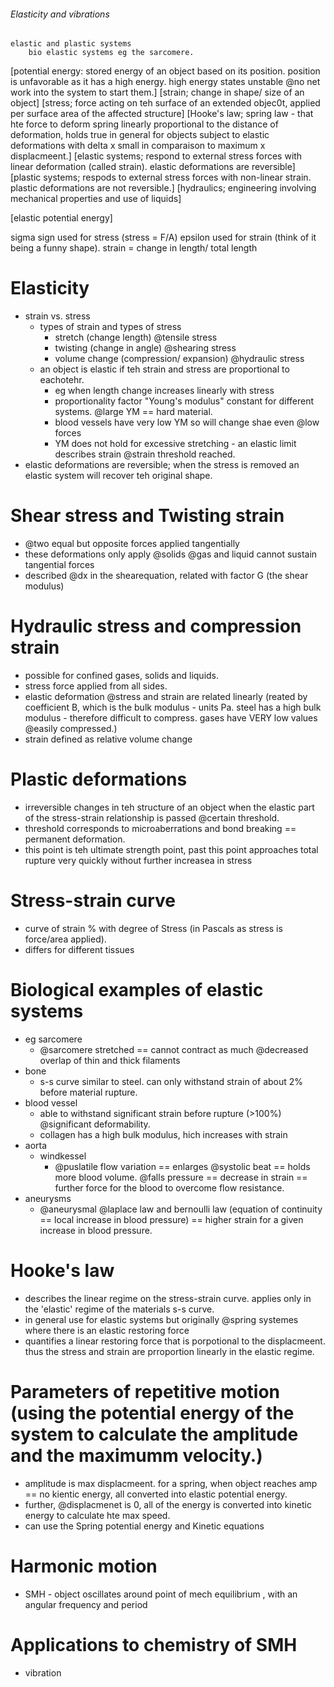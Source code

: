 ###### Elasticity and vibrations
    elastic and plastic systems
        bio elastic systems eg the sarcomere.

[potential energy: stored energy of an object based on its position. position is unfavorable as it has a high energy. high energy states unstable @no net work into the system to start them.]
[strain; change in shape/ size of an object]
[stress; force acting on teh surface of an extended objec0t, applied per surface area of the affected structure]
[Hooke's law; spring law -  that hte force to deform spring linearly proportional to the distance of deformation, holds true in general for objects subject to elastic deformations with delta x small in comparaison to maximum x displacmeent.]
[elastic systems; respond to external stress forces with linear deformation (called strain). elastic deformations are reversible]
[plastic systems; respods to external stress forces with non-linear strain. plastic deformations are not reversible.]
[hydraulics; engineering involving mechanical properties and use of liquids]

[elastic potential energy]

sigma sign used for stress (stress = F/A)
epsilon used for strain (think of it being a funny shape). strain = change in length/ total length

# Elasticity
- strain vs. stress
    + types of strain and types of stress
        * stretch (change length) @tensile stress
        * twisting (change in angle) @shearing stress
        * volume change (compression/ expansion) @hydraulic stress
    + an object is elastic if teh strain and stress are proportional to eachotehr.
        * eg when length change increases linearly with stress
        * proportionality factor "Young's modulus" constant for different systems. @large YM == hard material. 
        * blood vessels have very low YM so will change shae even @low forces
        * YM does not hold for excessive stretching - an elastic limit describes strain @strain threshold reached. 
- elastic deformations are reversible; when the stress is removed an elastic system will recover teh original shape.

# Shear stress and Twisting strain
- @two equal but opposite forces applied tangentially
- these deformations only apply @solids @gas and liquid cannot sustain tangential forces
- described @dx in the shearequation, related with factor G (the shear modulus)

# Hydraulic stress and compression strain
- possible for confined gases, solids and liquids.
- stress force applied from all sides. 
- elastic deformation @stress and strain are related linearly (reated by coefficient B, which is the bulk modulus - units Pa. steel has a high bulk modulus - therefore difficult to compress. gases have VERY low values @easily compressed.) 
- strain defined as relative volume change




# Plastic deformations
- irreversible changes in teh structure of an object when the elastic part of the stress-strain relationship is passed @certain threshold. 
- threshold corresponds to microaberrations and bond breaking == permanent deformation. 
- this point is teh ultimate strength point, past this point approaches total rupture very quickly without further increasea in stress

# Stress-strain curve
- curve of strain % with degree of Stress (in Pascals as stress is force/area applied). 
- differs for different tissues

# Biological examples of elastic systems
- eg sarcomere
    + @sarcomere stretched == cannot contract as much @decreased overlap of thin and thick filaments
- bone
    + s-s curve similar to steel. can only withstand strain of about 2% before material rupture. 
- blood vessel
    + able to withstand significant strain before rupture (>100%) @significant deformability.
    + collagen has a high bulk modulus, hich increases with strain
- aorta
    + windkessel
        * @puslatile flow variation == enlarges @systolic beat == holds more blood volume. @falls pressure == decrease in strain == further force for the blood to overcome flow resistance.
- aneurysms
    + @aneurysmal @laplace law and bernoulli law (equation of continuity == local increase in blood pressure) == higher strain for a given increase in blood pressure.

# Hooke's law
- describes the linear regime on the stress-strain curve. applies only in the 'elastic' regime of the materials s-s curve. 
- in general use for elastic systems but originally @spring systemes where there is an elastic restoring force 
- quantifies a linear restoring force that is porpotional to the displacmeent. thus the stress and strain are prroportion linearly in the elastic regime.

# Parameters of repetitive motion (using the potential energy of the system to calculate the amplitude and the maximumm velocity.)
- amplitude is max displacmeent. for a spring, when object reaches amp == no kientic energy, all converted into elastic potential energy.
- further, @displacmenet is 0, all of the energy is converted into kinetic energy to calculate hte max speed.
- can use the Spring potential energy and Kinetic equations 

# Harmonic motion
- SMH - object oscillates around point of mech equilibrium , with an angular frequency and period

# Applications to chemistry of SMH
- vibration
